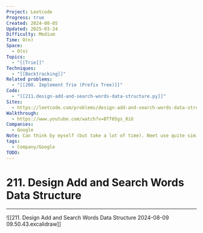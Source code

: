 ```yaml
---
Project: Leetcode
Progress: true
Created: 2024-08-05
Updated: 2025-03-24
Difficulty: Medium
Time: O(n)
Space:
  - O(n)
Topics:
  - "[[Trie]]"
Techniques:
  - "[[Backtracking]]"
Related problems:
  - "[[208. Implement Trie (Prefix Tree)]]"
Code:
  - "[[211.design-add-and-search-words-data-structure.py]]"
Sites:
  - https://leetcode.com/problems/design-add-and-search-words-data-structure/submissions/1344717089/
Walkthrough:
  - https://www.youtube.com/watch?v=BTf05gs_8iU
Companies:
  - Google
Note: Can think by myself (but take a lot of time). Neet use quite similar thing to me. Neet sent a child, I sent entire children
tags:
  - Company/Google
TODO: 
---
```

# 211. Design Add and Search Words Data Structure
---
![[211. Design Add and Search Words Data Structure 2024-08-09 09.50.43.excalidraw]]


